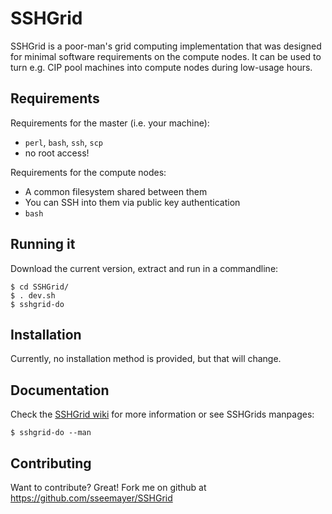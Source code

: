 SSHGrid
=======

SSHGrid is a poor-man's grid computing implementation that was designed 
for minimal software requirements on the compute nodes. It can be used
to turn e.g. CIP pool machines into compute nodes during low-usage hours.

Requirements
------------

Requirements for the master (i.e. your machine):

* `perl`, `bash`, `ssh`, `scp`
* no root access!

Requirements for the compute nodes:

* A common filesystem shared between them
* You can SSH into them via public key authentication
* `bash`

Running it
----------

Download the current version, extract and run in a commandline:

	$ cd SSHGrid/
	$ . dev.sh
	$ sshgrid-do

Installation
------------

Currently, no installation method is provided, but that will change.

Documentation
-------------

Check the [SSHGrid wiki](https://github.com/sseemayer/SSHGrid/wiki) for more information or see SSHGrids manpages:

	$ sshgrid-do --man

Contributing
------------

Want to contribute? Great! Fork me on github at https://github.com/sseemayer/SSHGrid


